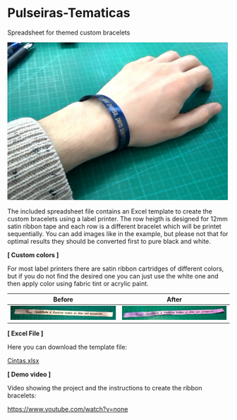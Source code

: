 # Pulseiras-Tematicas
Spreadsheet for themed custom bracelets

<img src="img/PulserasTematicas.jpg" width="500">

The included spreadsheet file contains an Excel template to create the custom bracelets using a label printer. The row heigth is designed for 12mm satin ribbon tape and each row is a different bracelet which will be printet sequentially. You can add images like in the example, but please not that for optimal results they should be converted first to pure black and white.

**[ Custom colors ]**

For most label printers there are satin ribbon cartridges of different colors, but if you do not find the desired one you can just use the white one and then apply color using fabric tint or acrylic paint.

| Before | After |
| ------ | ----- |
| <img src="img/Cinta_blanca.jpg" width="300"> | <img src="img/Cinta_tintada.jpg" width="300"> |

**[ Excel File ]**

Here you can download the template file:

<a href="Cintas.xlsx">Cintas.xlsx</a>

**[ Demo video ]**

Video showing the project and the instructions to create the ribbon bracelets:

https://www.youtube.com/watch?v=none
